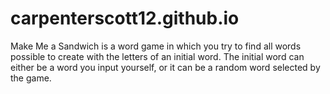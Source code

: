 # carpenterscott12.github.io

Make Me a Sandwich is a word game in which you try to find all words possible to create with the letters of an initial word. The initial word can either be a word you input yourself, or it can be a random word selected by the game. 
